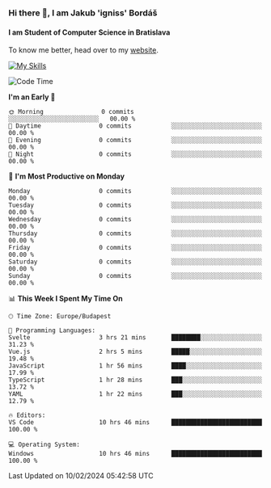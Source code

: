 ### Hi there 👋, I am Jakub 'igniss' Bordáš

#### I am Student of Computer Science in Bratislava
To know me better, head over to my [website](https://bordas.sk).

[![My Skills](https://skillicons.dev/icons?i=js,html,css,figma,svelte,java,kotlin,python,postgresql,typescript,nest,nodejs)](https://bordas.sk)


<!--START_SECTION:waka-->
![Code Time](http://img.shields.io/badge/Code%20Time-1%2C401%20hrs%2036%20mins-blue)

**I'm an Early 🐤** 

```text
🌞 Morning                0 commits           ░░░░░░░░░░░░░░░░░░░░░░░░░   00.00 % 
🌆 Daytime                0 commits           ░░░░░░░░░░░░░░░░░░░░░░░░░   00.00 % 
🌃 Evening                0 commits           ░░░░░░░░░░░░░░░░░░░░░░░░░   00.00 % 
🌙 Night                  0 commits           ░░░░░░░░░░░░░░░░░░░░░░░░░   00.00 % 
```
📅 **I'm Most Productive on Monday** 

```text
Monday                   0 commits           ░░░░░░░░░░░░░░░░░░░░░░░░░   00.00 % 
Tuesday                  0 commits           ░░░░░░░░░░░░░░░░░░░░░░░░░   00.00 % 
Wednesday                0 commits           ░░░░░░░░░░░░░░░░░░░░░░░░░   00.00 % 
Thursday                 0 commits           ░░░░░░░░░░░░░░░░░░░░░░░░░   00.00 % 
Friday                   0 commits           ░░░░░░░░░░░░░░░░░░░░░░░░░   00.00 % 
Saturday                 0 commits           ░░░░░░░░░░░░░░░░░░░░░░░░░   00.00 % 
Sunday                   0 commits           ░░░░░░░░░░░░░░░░░░░░░░░░░   00.00 % 
```


📊 **This Week I Spent My Time On** 

```text
🕑︎ Time Zone: Europe/Budapest

💬 Programming Languages: 
Svelte                   3 hrs 21 mins       ████████░░░░░░░░░░░░░░░░░   31.23 % 
Vue.js                   2 hrs 5 mins        █████░░░░░░░░░░░░░░░░░░░░   19.48 % 
JavaScript               1 hr 56 mins        ████░░░░░░░░░░░░░░░░░░░░░   17.99 % 
TypeScript               1 hr 28 mins        ███░░░░░░░░░░░░░░░░░░░░░░   13.72 % 
YAML                     1 hr 22 mins        ███░░░░░░░░░░░░░░░░░░░░░░   12.79 % 

🔥 Editors: 
VS Code                  10 hrs 46 mins      █████████████████████████   100.00 % 

💻 Operating System: 
Windows                  10 hrs 46 mins      █████████████████████████   100.00 % 
```


 Last Updated on 10/02/2024 05:42:58 UTC
<!--END_SECTION:waka-->
